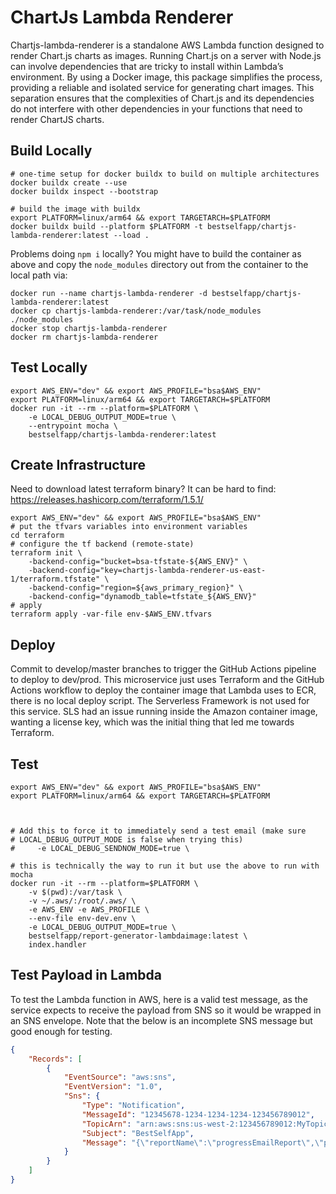 # ChartJs Lambda Renderer

Chartjs-lambda-renderer is a standalone AWS Lambda function designed to render Chart.js charts as images. Running Chart.js on a server with Node.js can involve dependencies that are tricky to install within Lambda’s environment. By using a Docker image, this package simplifies the process, providing a reliable and isolated service for generating chart images. This separation ensures that the complexities of Chart.js and its dependencies do not interfere with other dependencies in your functions that need to render ChartJS charts.

## Build Locally

```shell
# one-time setup for docker buildx to build on multiple architectures
docker buildx create --use
docker buildx inspect --bootstrap

# build the image with buildx
export PLATFORM=linux/arm64 && export TARGETARCH=$PLATFORM
docker buildx build --platform $PLATFORM -t bestselfapp/chartjs-lambda-renderer:latest --load .
```

Problems doing `npm i` locally?  You might have to build the container as above and copy the `node_modules` directory out from the container to the local path via:

```shell
docker run --name chartjs-lambda-renderer -d bestselfapp/chartjs-lambda-renderer:latest
docker cp chartjs-lambda-renderer:/var/task/node_modules ./node_modules
docker stop chartjs-lambda-renderer
docker rm chartjs-lambda-renderer
```

## Test Locally

```shell
export AWS_ENV="dev" && export AWS_PROFILE="bsa$AWS_ENV"
export PLATFORM=linux/arm64 && export TARGETARCH=$PLATFORM
docker run -it --rm --platform=$PLATFORM \
    -e LOCAL_DEBUG_OUTPUT_MODE=true \
    --entrypoint mocha \
    bestselfapp/chartjs-lambda-renderer:latest
```

## Create Infrastructure

Need to download latest terraform binary?  It can be hard to find:
https://releases.hashicorp.com/terraform/1.5.1/

```shell
export AWS_ENV="dev" && export AWS_PROFILE="bsa$AWS_ENV"
# put the tfvars variables into environment variables
cd terraform
# configure the tf backend (remote-state)
terraform init \
    -backend-config="bucket=bsa-tfstate-${AWS_ENV}" \
    -backend-config="key=chartjs-lambda-renderer-us-east-1/terraform.tfstate" \
    -backend-config="region=${aws_primary_region}" \
    -backend-config="dynamodb_table=tfstate_${AWS_ENV}"
# apply
terraform apply -var-file env-$AWS_ENV.tfvars
``` 

## Deploy

Commit to develop/master branches to trigger the GitHub Actions pipeline to deploy to dev/prod.  This microservice just uses Terraform and the GitHub Actions workflow to deploy the container image that Lambda uses to ECR, there is no local deploy script.  The Serverless Framework is not used for this service.  SLS had an issue running inside the Amazon container image, wanting a license key, which was the initial thing that led me towards Terraform.

## Test

```shell
export AWS_ENV="dev" && export AWS_PROFILE="bsa$AWS_ENV"
export PLATFORM=linux/arm64 && export TARGETARCH=$PLATFORM



# Add this to force it to immediately send a test email (make sure
# LOCAL_DEBUG_OUTPUT_MODE is false when trying this)
#     -e LOCAL_DEBUG_SENDNOW_MODE=true \

# this is technically the way to run it but use the above to run with mocha
docker run -it --rm --platform=$PLATFORM \
    -v $(pwd):/var/task \
    -v ~/.aws/:/root/.aws/ \
    -e AWS_ENV -e AWS_PROFILE \
    --env-file env-dev.env \
    -e LOCAL_DEBUG_OUTPUT_MODE=true \
    bestselfapp/report-generator-lambdaimage:latest \
    index.handler
```

## Test Payload in Lambda

To test the Lambda function in AWS, here is a valid test message, as the service expects to receive the payload from SNS so it would be wrapped in an SNS envelope.  Note that the below is an incomplete SNS message but good enough for testing.

```json
{
    "Records": [
        {
            "EventSource": "aws:sns",
            "EventVersion": "1.0",
            "Sns": {
                "Type": "Notification",
                "MessageId": "12345678-1234-1234-1234-123456789012",
                "TopicArn": "arn:aws:sns:us-west-2:123456789012:MyTopic",
                "Subject": "BestSelfApp",
                "Message": "{\"reportName\":\"progressEmailReport\",\"projectId\":\"0\",\"userId\":\"42606309\",\"timeSpanEnum\":\"last7days\"}"
            }
        }
    ]
}
```
